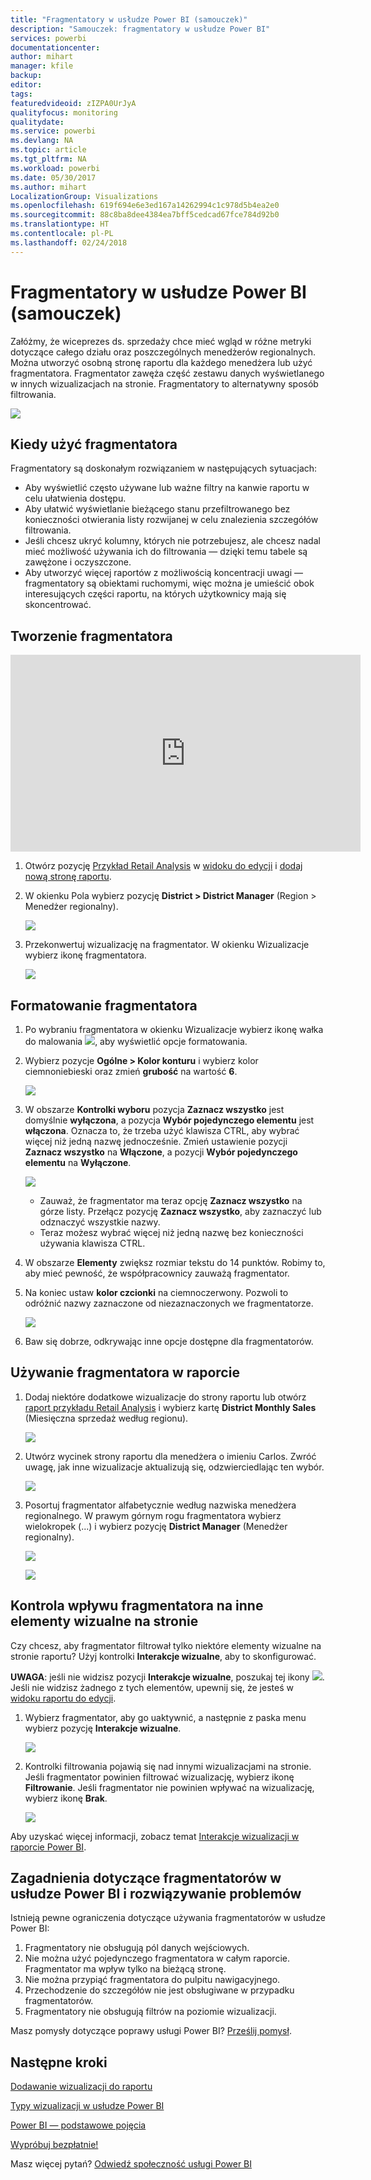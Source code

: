 ```yaml
---
title: "Fragmentatory w usłudze Power BI (samouczek)"
description: "Samouczek: fragmentatory w usłudze Power BI"
services: powerbi
documentationcenter: 
author: mihart
manager: kfile
backup: 
editor: 
tags: 
featuredvideoid: zIZPA0UrJyA
qualityfocus: monitoring
qualitydate: 
ms.service: powerbi
ms.devlang: NA
ms.topic: article
ms.tgt_pltfrm: NA
ms.workload: powerbi
ms.date: 05/30/2017
ms.author: mihart
LocalizationGroup: Visualizations
ms.openlocfilehash: 619f694e6e3ed167a14262994c1c978d5b4ea2e0
ms.sourcegitcommit: 88c8ba8dee4384ea7bff5cedcad67fce784d92b0
ms.translationtype: HT
ms.contentlocale: pl-PL
ms.lasthandoff: 02/24/2018
---
```

# <a name="slicers-in-power-bi-service-tutorial"></a>Fragmentatory w usłudze Power BI (samouczek)
Załóżmy, że wiceprezes ds. sprzedaży chce mieć wgląd w różne metryki dotyczące całego działu oraz poszczególnych menedżerów regionalnych. Można utworzyć osobną stronę raportu dla każdego menedżera lub użyć fragmentatora. Fragmentator zawęża część zestawu danych wyświetlanego w innych wizualizacjach na stronie.  Fragmentatory to alternatywny sposób filtrowania.

![](media/power-bi-visualization-slicers/slicer2.gif)

## <a name="when-to-use-a-slicer"></a>Kiedy użyć fragmentatora
Fragmentatory są doskonałym rozwiązaniem w następujących sytuacjach:

* Aby wyświetlić często używane lub ważne filtry na kanwie raportu w celu ułatwienia dostępu.
* Aby ułatwić wyświetlanie bieżącego stanu przefiltrowanego bez konieczności otwierania listy rozwijanej w celu znalezienia szczegółów filtrowania.
* Jeśli chcesz ukryć kolumny, których nie potrzebujesz, ale chcesz nadal mieć możliwość używania ich do filtrowania — dzięki temu tabele są zawężone i oczyszczone.
* Aby utworzyć więcej raportów z możliwością koncentracji uwagi — fragmentatory są obiektami ruchomymi, więc można je umieścić obok interesujących części raportu, na których użytkownicy mają się skoncentrować.

## <a name="create-a-slicer"></a>Tworzenie fragmentatora
<iframe width="560" height="315" src="https://www.youtube.com/embed/zIZPA0UrJyA" frameborder="0" allowfullscreen></iframe>


1. Otwórz pozycję [Przykład Retail Analysis](sample-retail-analysis.md) w [widoku do edycji](service-interact-with-a-report-in-editing-view.md) i [dodaj nową stronę raportu](power-bi-report-add-page.md).
2. W okienku Pola wybierz pozycję **District > District Manager** (Region > Menedżer regionalny).
   
    ![](media/power-bi-visualization-slicers/pbi_slicer_chartfirst.png)
3. Przekonwertuj wizualizację na fragmentator. W okienku Wizualizacje wybierz ikonę fragmentatora.
   
    ![](media/power-bi-visualization-slicers/pbi_slicer_select.png)

## <a name="format-the-slicer"></a>Formatowanie fragmentatora
1. Po wybraniu fragmentatora w okienku Wizualizacje wybierz ikonę wałka do malowania ![](media/power-bi-visualization-slicers/power-bi-paintroller.png), aby wyświetlić opcje formatowania.
2. Wybierz pozycje **Ogólne > Kolor konturu** i wybierz kolor ciemnoniebieski oraz zmień **grubość** na wartość **6**.
   
    ![](media/power-bi-visualization-slicers/pbi_slicer_outline2.png)
3. W obszarze **Kontrolki wyboru** pozycja **Zaznacz wszystko** jest domyślnie **wyłączona**, a pozycja **Wybór pojedynczego elementu** jest **włączona**. Oznacza to, że trzeba użyć klawisza CTRL, aby wybrać więcej niż jedną nazwę jednocześnie. Zmień ustawienie pozycji **Zaznacz wszystko** na **Włączone**, a pozycji **Wybór pojedynczego elementu** na **Wyłączone**.
   
    ![](media/power-bi-visualization-slicers/pbi_slicer_selectioncontrols2.png)
   
   * Zauważ, że fragmentator ma teraz opcję **Zaznacz wszystko** na górze listy. Przełącz pozycję **Zaznacz wszystko**, aby zaznaczyć lub odznaczyć wszystkie nazwy.
   * Teraz możesz wybrać więcej niż jedną nazwę bez konieczności używania klawisza CTRL.
4. W obszarze **Elementy** zwiększ rozmiar tekstu do 14 punktów.  Robimy to, aby mieć pewność, że współpracownicy zauważą fragmentator.
5. Na koniec ustaw **kolor czcionki** na ciemnoczerwony.  Pozwoli to odróżnić nazwy zaznaczone od niezaznaczonych we fragmentatorze.
   
    ![](media/power-bi-visualization-slicers/pbi_slicer_font2.png)
6. Baw się dobrze, odkrywając inne opcje dostępne dla fragmentatorów.

## <a name="use-the-slicer-in-a-report"></a>Używanie fragmentatora w raporcie
1. Dodaj niektóre dodatkowe wizualizacje do strony raportu lub otwórz [raport przykładu Retail Analysis](sample-retail-analysis.md) i wybierz kartę **District Monthly Sales** (Miesięczna sprzedaż według regionu).
   
    ![](media/power-bi-visualization-slicers/power-bi-retail-sample.png)
2. Utwórz wycinek strony raportu dla menedżera o imieniu Carlos. Zwróć uwagę, jak inne wizualizacje aktualizują się, odzwierciedlając ten wybór.
   
    ![](media/power-bi-visualization-slicers/slicer2.gif)
3. Posortuj fragmentator alfabetycznie według nazwiska menedżera regionalnego.  W prawym górnym rogu fragmentatora wybierz wielokropek (...) i wybierz pozycję **District Manager** (Menedżer regionalny).
   
    ![](media/power-bi-visualization-slicers/pbi_slicer_sort2.png)
   
    ![](media/power-bi-visualization-slicers/pbi_slicer_sorted.png)

## <a name="control-what-effect-the-slicer-has-on-other-visuals-on-the-page"></a>Kontrola wpływu fragmentatora na inne elementy wizualne na stronie
Czy chcesz, aby fragmentator filtrował tylko niektóre elementy wizualne na stronie raportu?  Użyj kontrolki **Interakcje wizualne**, aby to skonfigurować.

**UWAGA**: jeśli nie widzisz pozycji **Interakcje wizualne**, poszukaj tej ikony ![](media/power-bi-visualization-slicers/power-bi-slicer-visual-interactions.png). Jeśli nie widzisz żadnego z tych elementów, upewnij się, że jesteś w [widoku raportu do edycji](service-reading-view-and-editing-view.md).

1. Wybierz fragmentator, aby go uaktywnić, a następnie z paska menu wybierz pozycję **Interakcje wizualne**.
   
    ![](media/power-bi-visualization-slicers/pbi-slicer-interactions.png)
2. Kontrolki filtrowania pojawią się nad innymi wizualizacjami na stronie. Jeśli fragmentator powinien filtrować wizualizację, wybierz ikonę **Filtrowanie**.  Jeśli fragmentator nie powinien wpływać na wizualizację, wybierz ikonę **Brak**.
   
    ![](media/power-bi-visualization-slicers/filter-controls.png)

Aby uzyskać więcej informacji, zobacz temat [Interakcje wizualizacji w raporcie Power BI](service-reports-visual-interactions.md).

## <a name="considerations-and-troubleshooting-slicers-in-power-bi"></a>Zagadnienia dotyczące fragmentatorów w usłudze Power BI i rozwiązywanie problemów
Istnieją pewne ograniczenia dotyczące używania fragmentatorów w usłudze Power BI:

1. Fragmentatory nie obsługują pól danych wejściowych.
2. Nie można użyć pojedynczego fragmentatora w całym raporcie. Fragmentator ma wpływ tylko na bieżącą stronę.
3. Nie można przypiąć fragmentatora do pulpitu nawigacyjnego.
4. Przechodzenie do szczegółów nie jest obsługiwane w przypadku fragmentatorów.    
5. Fragmentatory nie obsługują filtrów na poziomie wizualizacji.

Masz pomysły dotyczące poprawy usługi Power BI? [Prześlij pomysł](https://ideas.powerbi.com/forums/265200-power-bi-ideas).

## <a name="next-steps"></a>Następne kroki
 [Dodawanie wizualizacji do raportu](power-bi-report-add-visualizations-i.md)

 [Typy wizualizacji w usłudze Power BI](power-bi-visualization-types-for-reports-and-q-and-a.md)

 [Power BI — podstawowe pojęcia](service-basic-concepts.md)

[Wypróbuj bezpłatnie!](https://powerbi.com/)

Masz więcej pytań? [Odwiedź społeczność usługi Power BI](http://community.powerbi.com/)

